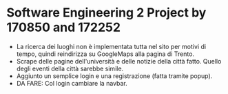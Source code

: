 # Software Engineering 2 Project by 170850 and 172252

* La ricerca dei luoghi non è implementata tutta nel sito per motivi di tempo, quindi reindirizza su GoogleMaps alla pagina di Trento.
* Scrape delle pagine dell'università e delle notizie della città fatto. Quello degli eventi della città sarebbe simile.
* Aggiunto un semplice login e una registrazione (fatta tramite popup).
* DA FARE: Col login cambiare la navbar.
